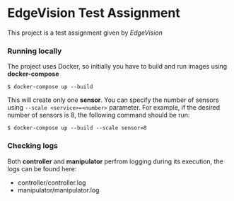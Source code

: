 # EdgeVision Test Assignment
This project is a test assignment given by *EdgeVision*

### Running locally
The project uses Docker, so initially you have to build and run images using **docker-compose**
```
$ docker-compose up --build
```
This will create only one **sensor**. You can specify the number of sensors using `--scale <service>=<number>` parameter. For example, if the desired number of sensors is 8, the following command should be run:
```
$ docker-compose up --build --scale sensor=8
```
### Checking logs
Both **controller** and **manipulator** perfrom logging during its execution, the logs can be found here:
* controller/controller.log
* manipulator/manipulator.log
